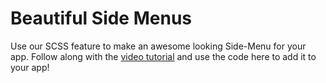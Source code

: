 # Beautiful Side Menus
Use our SCSS feature to make an awesome looking Side-Menu for your app. Follow along with the [video tutorial](https://www.youtube.com/watch?v=Wb0weT3vD6I) and use the code here to add it to your app!